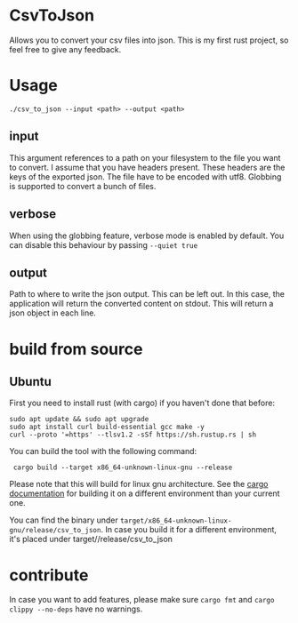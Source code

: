 # CsvToJson

Allows you to convert your csv files into json. 
This is my first rust project, so feel free to give any feedback.

# Usage
```shell
./csv_to_json --input <path> --output <path>
```

## input
This argument references to a path on your filesystem to the file you want to convert.
I assume that you have headers present. These headers are the keys of the exported json.
The file have to be encoded with utf8.
Globbing is supported to convert a bunch of files.

## verbose
When using the globbing feature, verbose mode is enabled by default. 
You can disable this behaviour by passing `--quiet true`

## output
Path to where to write the json output. This can be left out. 
In this case, the application will return the converted content on stdout.
This will return a json object in each line.

# build from source 
## Ubuntu

First you need to install rust (with cargo) if you haven't done that before:
```shell
sudo apt update && sudo apt upgrade
sudo apt install curl build-essential gcc make -y
curl --proto '=https' --tlsv1.2 -sSf https://sh.rustup.rs | sh
```

You can build the tool with the following command:

```shell
 cargo build --target x86_64-unknown-linux-gnu --release
```

Please note that this will build for linux gnu architecture. 
See the [cargo documentation](https://doc.rust-lang.org/cargo/reference/cargo-targets.html#cargo-targets)
for building it on a different environment than your current one.

You can find the binary under `target/x86_64-unknown-linux-gnu/release/csv_to_json`. 
In case you build it for a different environment, 
it's placed under target/<platform>/release/csv_to_json 

# contribute
In case you want to add features, please make sure `cargo fmt` and `cargo clippy --no-deps` have no warnings.